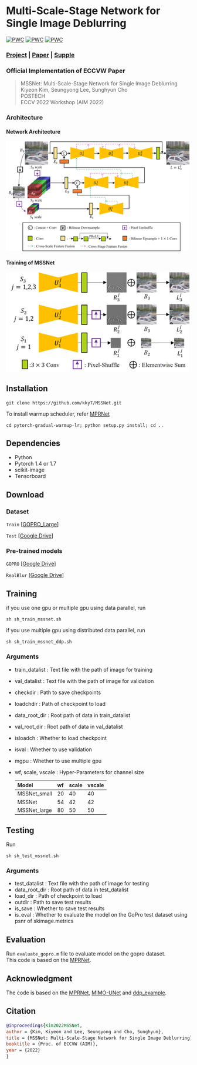 # Multi-Scale-Stage Network for Single Image Deblurring
[![PWC](https://img.shields.io/endpoint.svg?url=https://paperswithcode.com/badge/mssnet-multi-scale-stage-network-for-single/deblurring-on-gopro)](https://paperswithcode.com/sota/deblurring-on-gopro?p=mssnet-multi-scale-stage-network-for-single)
[![PWC](https://img.shields.io/endpoint.svg?url=https://paperswithcode.com/badge/mssnet-multi-scale-stage-network-for-single/deblurring-on-realblur-j-1)](https://paperswithcode.com/sota/deblurring-on-realblur-j-1?p=mssnet-multi-scale-stage-network-for-single)
[![PWC](https://img.shields.io/endpoint.svg?url=https://paperswithcode.com/badge/mssnet-multi-scale-stage-network-for-single/deblurring-on-realblur-r)](https://paperswithcode.com/sota/deblurring-on-realblur-r?p=mssnet-multi-scale-stage-network-for-single)
### [Project](http://cg.postech.ac.kr/Research/MSSNet/) | [Paper](http://cg.postech.ac.kr/Research/MSSNet/MSSNet.pdf) | [Supple](http://cg.postech.ac.kr/Research/MSSNet/MSSNet_supp.pdf)
  
### Official Implementation of ECCVW Paper
> MSSNet: Multi-Scale-Stage Network for Single Image Deblurring  
> Kiyeon Kim, Seungyong Lee, Sunghyun Cho  
> POSTECH  
> ECCV 2022 Workshop (AIM 2022)
  
### Architecture
#### Network Architecture
<img src="./img/mssnet.jpg" width="500">  
  
#### Training of MSSNet
<img src="./img/training.jpg" width="500">
  
## Installation
```shell
git clone https://github.com/kky7/MSSNet.git
```

To install warmup scheduler, refer [MPRNet](https://github.com/swz30/MPRNet)
```shell
cd pytorch-gradual-warmup-lr; python setup.py install; cd ..
```

## Dependencies
- Python
- Pytorch 1.4 or 1.7
- scikit-image
- Tensorboard
  
## Download
  
### Dataset
`Train`  [[GOPRO_Large](https://seungjunnah.github.io/Datasets/gopro.html)]

`Test`  [[Google Drive](https://drive.google.com/file/d/12hV5HFTYT1CsYdbOtCr3Sw7xo1DopSeq/view?usp=sharing)]
  
### Pre-trained models 
`GOPRO`  [[Google Drive](https://drive.google.com/file/d/1DFYjlW6uCGIoND2fqE03_ZzSl3Kt73Ul/view?usp=sharing)]

`RealBlur`  [[Google Drive](https://drive.google.com/file/d/1sXFzGosChS-nBd5k4zxVxTAm68sfCY_o/view?usp=sharing)]
## Training
if you use one gpu or multiple gpu using data parallel, run  
```shell
sh sh_train_mssnet.sh
```

if you use multiple gpu using distributed data parallel, run  
```shell
sh sh_train_mssnet_ddp.sh
```
  
### Arguments
- train_datalist : Text file with the path of image for training
- val_datalist : Text file with the path of image for validation
- checkdir : Path to save checkpoints
- loadchdir : Path of checkpoint to load
- data_root_dir : Root path of data in train_datalist
- val_root_dir : Root path of data in val_datalist
- isloadch : Whether to load checkpoint
- isval : Whether to use validation
- mgpu : Whether to use multiple gpu
- wf, scale, vscale : Hyper-Parameters for channel size
  
    | Model| wf | scale | vscale |
    |-------|----|----|----|
    |MSSNet_small | 20 | 40 | 40 |
    |MSSNet | 54 | 42 | 42 |
    |MSSNet_large| 80 | 50 | 50 |

  

## Testing
Run
```shell
sh sh_test_mssnet.sh
```
  
### Arguments
- test_datalist : Text file with the path of image for testing
- data_root_dir : Root path of data in test_datalist
- load_dir : Path of checkpoint to load
- outdir : Path to save test results
- is_save : Whether to save test results
- is_eval : Whether to evaluate the model on the GoPro test dataset using psnr of skimage.metrics
  
## Evaluation
Run `evaluate_gopro.m` file to evaluate model on the gopro dataset.  
This code is based on the [MPRNet](https://github.com/swz30/MPRNet/tree/main/Deblurring).
  
## Acknowledgment
The code is based on the [MPRNet](https://github.com/swz30/MPRNet/tree/main/Deblurring), [MIMO-UNet](https://github.com/chosj95/MIMO-UNet) and [ddp_example](https://gist.github.com/sgraaf/5b0caa3a320f28c27c12b5efeb35aa4c).
  
## Citation
```bibtex
@inproceedings{Kim2022MSSNet,
author = {Kim, Kiyeon and Lee, Seungyong and Cho, Sunghyun},
title = {MSSNet: Multi-Scale-Stage Network for Single Image Deblurring},
booktitle = {Proc. of ECCVW (AIM)},
year = {2022}
}
```
